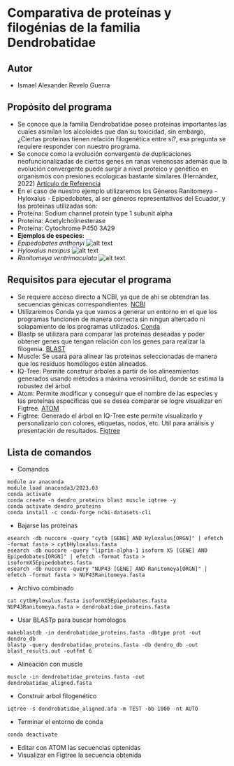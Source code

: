 # Comparativa de proteínas y filogénias de la familia Dendrobatidae
## Autor
* Ismael Alexander Revelo Guerra
## Propósito del programa
* Se conoce que la familia Dendrobatidae posee proteínas importantes las cuales asimilan los alcoloides que dan su toxicidad, sin embargo, ¿Ciertas proteínas tienen relación filogenética entre si?, esa pregunta se requiere responder con nuestro programa.
* Se conoce como la evolución convergente de duplicaciones neofuncionalizadas de ciertos genes en ranas venenosas además que la evolución convergente puede surgir a nivel proteico y genético en organismos con presiones ecologicas bastante similares (Hernández, 2022)
[Artículo de Referencia](https://hdl.handle.net/1992/58167)
* En el caso de nuestro ejemplo utilizaremos los Géneros Ranitomeya - Hyloxalus - Epipedobates, al ser géneros representativos del Ecuador, y las proteinas utilizadas son:
* Proteína: Sodium channel protein type 1 subunit alpha
* Proteína: Acetylcholinesterase
* Proteína: Cytochrome P450 3A29
* **Ejemplos de especies:**
* *Epipedobates anthonyi*
![alt text](https://multimedia20stg.blob.core.windows.net/especies/104_0455.jpg)
 * *Hyloxalus nexipus*
![alt text](https://multimedia20stg.blob.core.windows.net/especies/RanasSurOrienteEne2004%20012.jpg)
* *Ranitomeya ventrimaculata*
![alt text](https://multimedia20stg.blob.core.windows.net/especies/20120414_28401.jpg)
## Requisitos para ejecutar el programa
* Se requiere acceso directo a NCBI, ya que de ahi se obtendran las secuencias génicas correspondientes.
[NCBI](https://www.ncbi.nlm.nih.gov/)
* Utilizaremos Conda ya que vamos a generar un entorno en el que los programas funcionen de manera correcta sin ningun altercado ni solapamiento de los programas utilizados.
[Conda](https://anaconda.org/anaconda/conda)
* Blastp se utilizara para comparar las proteínas deseadas y poder obtener genes que tengan relación con los genes para realizar la filogenia.
[BLAST](https://blast.ncbi.nlm.nih.gov/Blast.cgi)
* Muscle: Se usará para alinear las proteínas seleccionadas de manera que los residuos homólogos estén alineados.
* IQ-Tree: Permite construir árboles a partir de los alineamientos generados usando métodos a máxima verosimilitud, donde se estima la robustez del árbol.
* Atom: Permite modificar y conseguir que el nombre de las especies y las proteínas específicas que se desea comparar se logre visualizar en Figtree.
[ATOM](https://atom-editor.cc/)
* Figtree: Generado el árbol en IQ-Tree este permite visualizarlo y personalizarlo con colores, etiquetas, nodos, etc. Util para análisis y presentación de resultados.
[Figtree](http://tree.bio.ed.ac.uk/software/figtree/)
## Lista de comandos
* Comandos
```
module av anaconda
module load anaconda3/2023.03
conda activate
conda create -n dendro_proteins blast muscle iqtree -y
conda activate dendro_proteins
conda install -c conda-forge ncbi-datasets-cli
```
* Bajarse las proteinas
```
esearch -db nuccore -query "cytb [GENE] AND Hyloxalus[ORGN]" | efetch -format fasta > cytbHyloxalus.fasta
esearch -db nuccore -query "liprin-alpha-1 isoform X5 [GENE] AND Epipedobates[ORGN]" | efetch -format fasta > isoformX5Epipedobates.fasta
esearch -db nuccore -query "NUP43 [GENE] AND Ranitomeya[ORGN]" | efetch -format fasta > NUP43Ranitomeya.fasta
```
* Archivo combinado
```
cat cytbHyloxalus.fasta isoformX5Epipedobates.fasta NUP43Ranitomeya.fasta > dendrobatidae_proteins.fasta
```
* Usar BLASTp para buscar homólogos
```
makeblastdb -in dendrobatidae_proteins.fasta -dbtype prot -out dendro_db
blastp -query dendrobatidae_proteins.fasta -db dendro_db -out blast_results.out -outfmt 6
```
* Alineación con muscle
```
muscle -in dendrobatidae_proteins.fasta -out dendrobatidae_aligned.fasta
```
* Construir arbol filogenético
```
iqtree -s dendrobatidae_aligned.afa -m TEST -bb 1000 -nt AUTO
```
* Terminar el entorno de conda
```
conda deactivate
```
* Editar con ATOM las secuencias optenidas
* Visualizar en Figtree la secuencia obtenida
